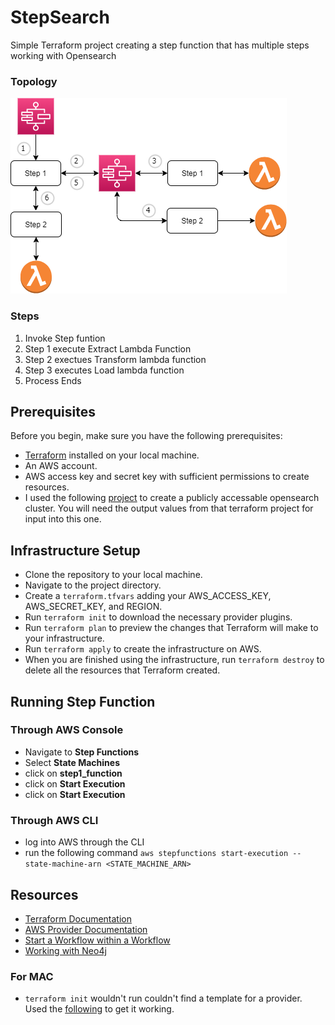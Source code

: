 # StepSearch

Simple Terraform project creating a step function that has multiple steps working with Opensearch

### Topology

![topology](./documentation/Stepception.png)

### Steps

1. Invoke Step funtion 
2. Step 1 execute Extract Lambda Function
3. Step 2 exectues Transform lambda function
4. Step 3 executes Load lambda function
5. Process Ends

## Prerequisites
Before you begin, make sure you have the following prerequisites:

* [Terraform](https://developer.hashicorp.com/terraform/tutorials/aws-get-started/install-cli) installed on your local machine.
* An AWS account.
* AWS access key and secret key with sufficient permissions to create resources.
* I used the following [project](https://github.com/chris-piwinsky/opensearch) to create a publicly accessable opensearch cluster. You will need the output values from that terraform project for input into this one.

## Infrastructure Setup

* Clone the repository to your local machine.
* Navigate to the project directory.
* Create a `terraform.tfvars` adding your AWS_ACCESS_KEY, AWS_SECRET_KEY, and REGION.
* Run `terraform init` to download the necessary provider plugins.
* Run `terraform plan` to preview the changes that Terraform will make to your infrastructure.
* Run `terraform apply` to create the infrastructure on AWS.
* When you are finished using the infrastructure, run `terraform destroy` to delete all the resources that Terraform created.

## Running Step Function

### Through AWS Console

* Navigate to **Step Functions** 
* Select **State Machines**
* click on **step1_function**
* click on **Start Execution** 
* click on **Start Execution** 

### Through AWS CLI

* log into AWS through the CLI
* run the following command `aws stepfunctions start-execution --state-machine-arn <STATE_MACHINE_ARN>`

## Resources

* [Terraform Documentation](https://developer.hashicorp.com/terraform/docs)
* [AWS Provider Documentation](https://registry.terraform.io/providers/hashicorp/aws/latest/docs)
* [Start a Workflow within a Workflow](https://docs.aws.amazon.com/step-functions/latest/dg/sample-start-workflow.html)
* [Working with Neo4j](https://medium.com/@kashish.gakkar/working-with-neo4j-using-python-131ccc074947)

### For MAC

* `terraform init` wouldn't run couldn't find a template for a provider.  Used the [following](https://sharepointdevelopmentblog.wordpress.com/2023/02/07/terraform-template-v2-2-0-does-not-have-a-package-available-mac-m1/) to get it working.